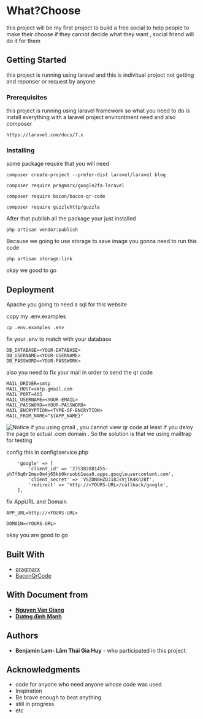 # What?Choose

this project will be my first project to build a free social to help people to make their choose if they cannot decide what they want , social friend will do it for them

## Getting Started

this project is running using laravel and this is indivitual project not getting and reponser or request by anyone 

### Prerequisites

this project is running using laravel framework so what you need to do is install everything with a laravel project environtment need and also composer

```
https://laravel.com/docs/7.x
```
### Installing

some package require that you will need

```
composer create-project --prefer-dist laravel/laravel blog
```
```
composer require pragmarx/google2fa-laravel
```
```
composer require bacon/bacon-qr-code
```
```
composer require guzzlehttp/guzzle
```
After that publish all the package your just installed
```
php artisan vendor:publish
```
Because we going to use storage to save image you gonna need to run this code
```
php artisan storage:link
```

okay we good to go


## Deployment

Apache you going to need a sql for this website

copy my .env.examples

```
cp .env.examples .env
```
fix your .env to match with your database 

```
DB_DATABASE=<YOUR-DATABASE>
DB_USERNAME=<YOUR-USERNAME>
DB_PASSWORD=<YOUR-PASSWORK>
```

also you need to fix your mail in order to send the qr code

```
MAIL_DRIVER=smtp
MAIL_HOST=smtp.gmail.com
MAIL_PORT=465
MAIL_USERNAME=<YOUR-EMAIL>
MAIL_PASSWORD=<YOUR-PASSWORD>
MAIL_ENCRYPTION=<TYPE-OF-ENCRYTION>
MAIL_FROM_NAME="${APP_NAME}"
```
![Notice](https://via.placeholder.com/15/f03c15/000000?text=+)
if you using gmail , you cannot view qr code at least if you deloy the page to actual .com domain . So the solution is that we using mailtrap for testing

config this in config\service.php 
```
    'google' => [
        'client_id' => '275382881455-ph7f6q0r2mev0m4j65kb0knsobb1eaa0.apps.googleusercontent.com',
        'client_secret' => 'VSZDN8HZDJ18JsVjlK4Kn28f',
        'redirect' => 'http://<YOURS-URL>/callback/google',
    ],
```
fix AppURL and Domain 
```
APP_URL=http://<YOURS-URL>
```
```
DOMAIN=<YOURS-URL>
```
okay you are good to go 

## Built With

* [pragmarx](https://github.com/antonioribeiro/google2fa-laravel)
* [BaconQrCode](https://github.com/Bacon/BaconQrCode)

## With Document from 
- **[Nguyen Van Giang ](https://viblo.asia/p/laravel-57-two-factor-authentication-with-google2fa-E375z0n1ZGW)**
- **[Dương đình Mạnh ](https://viblo.asia/p/login-vao-ung-dung-bang-tai-khoan-google-924lJqO0ZPM)**
## Authors

* **Benjamin Lam- Lâm Thái Gia Huy** - who participated in this project.

## Acknowledgments

* code for anyone who need anyone whose code was used
* Inspiration
* Be brave enough to beat anything
* still in progress
* etc

